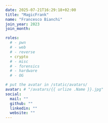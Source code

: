 ```yaml
---
date: 2025-07-21T16:29:18+02:00
title: "MagicFrank"
name: "Francesco Bianchi"
join_year: 2023
join_month:

roles:
  # - pwn
  # - web
  # - reverse
  - crypto
  # - misc
  # - forensics
  # - hardware
  # - OG

# put the avatar in /static/avatars/
avatar: # "/avatars/{{ urlize .Name }}.jpg"
social:
  mail: ""
  github: ""
  linkedin: ""
  website: ""
---
```

